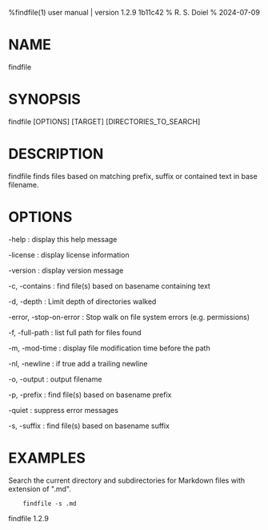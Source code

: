 %findfile(1) user manual | version 1.2.9 1b11c42
% R. S. Doiel
% 2024-07-09

# NAME

findfile

# SYNOPSIS

findfile [OPTIONS] [TARGET] [DIRECTORIES_TO_SEARCH]

# DESCRIPTION

findfile finds files based on matching prefix, suffix or contained text in base filename.

# OPTIONS

-help
: display this help message

-license
: display license information

-version
: display version message

-c, -contains
: find file(s) based on basename containing text

-d, -depth
: Limit depth of directories walked

-error, -stop-on-error
: Stop walk on file system errors (e.g. permissions)

-f, -full-path
: list full path for files found

-m, -mod-time
: display file modification time before the path

-nl, -newline
: if true add a trailing newline

-o, -output
: output filename

-p, -prefix
: find file(s) based on basename prefix

-quiet
: suppress error messages

-s, -suffix
: find file(s) based on basename suffix


# EXAMPLES

Search the current directory and subdirectories for Markdown files with extension of ".md".

~~~
	findfile -s .md
~~~

findfile 1.2.9


